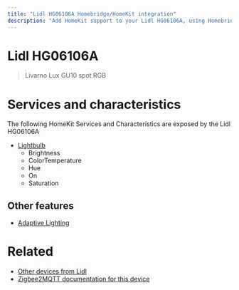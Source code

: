 ```yaml
---
title: "Lidl HG06106A Homebridge/HomeKit integration"
description: "Add HomeKit support to your Lidl HG06106A, using Homebridge, Zigbee2MQTT and homebridge-z2m."
---
```

<!---
This file has been GENERATED using src/docgen/docgen.ts
DO NOT EDIT THIS FILE MANUALLY!
-->
# Lidl HG06106A
> Livarno Lux GU10 spot RGB


# Services and characteristics
The following HomeKit Services and Characteristics are exposed by
the Lidl HG06106A

* [Lightbulb](../../light.md)
  * Brightness
  * ColorTemperature
  * Hue
  * On
  * Saturation


## Other features
* [Adaptive Lighting](../../light.md)


# Related
* [Other devices from Lidl](../index.md#lidl)
* [Zigbee2MQTT documentation for this device](https://www.zigbee2mqtt.io/devices/HG06106A.html)